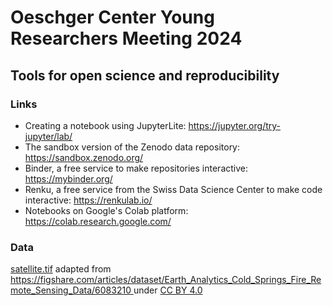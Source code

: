 # Oeschger Center Young Researchers Meeting 2024
## Tools for open science and reproducibility

### Links

- Creating a notebook using JupyterLite: https://jupyter.org/try-jupyter/lab/
- The sandbox version of the Zenodo data repository: https://sandbox.zenodo.org/
- Binder, a free service to make repositories interactive: https://mybinder.org/
- Renku, a free service from the Swiss Data Science Center to make code interactive: https://renkulab.io/
- Notebooks on Google's Colab platform: https://colab.research.google.com/


### Data
[satellite.tif](satellite.tif) adapted from [https://figshare.com/articles/dataset/Earth_Analytics_Cold_Springs_Fire_Remote_Sensing_Data/6083210 ](https://doi.org/10.6084/m9.figshare.6083210.v1) under [CC BY 4.0](https://creativecommons.org/licenses/by/4.0/)

